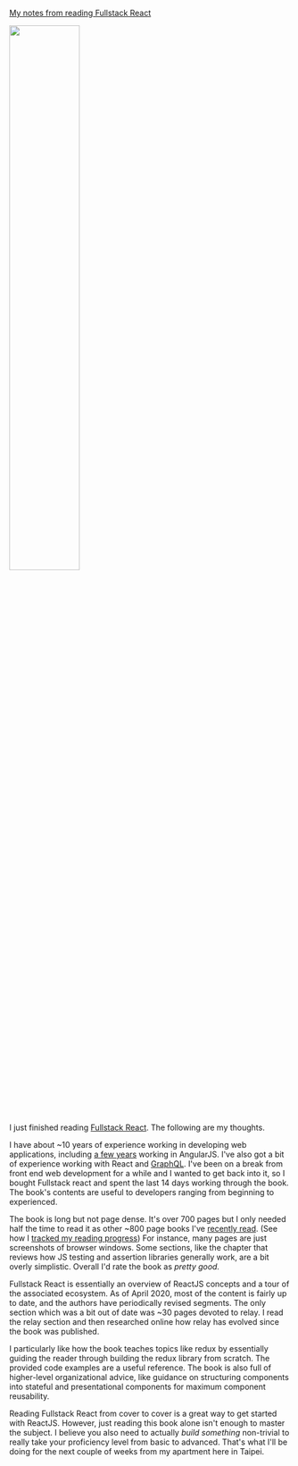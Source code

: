 [My notes from reading Fullstack React][1]

<img src="/static/images/fullstack-react.png" style="width:50%;">

I just finished reading [Fullstack React][2]. The following are my thoughts.

I have about ~10 years of experience working in developing web applications,
including [a few years][3] working in AngularJS. I've also got a bit of
experience working with React and [GraphQL][4]. I've been on a break from front
end web development for a while and I wanted to get back into it, so I bought
Fullstack react and spent the last 14 days working through the book. The book's
contents are useful to developers ranging from beginning to experienced.

The book is long but not page dense. It's over 700 pages but I only needed half
the time to read it as other ~800 page books I've [recently read][5]. (See how
I [tracked my reading progress][6]) For instance, many pages are just
screenshots of browser windows. Some sections, like the chapter that reviews
how JS testing and assertion libraries generally work, are a bit overly
simplistic. Overall I'd rate the book as _pretty good._

Fullstack React is essentially an overview of ReactJS concepts and a tour of
the associated ecosystem. As of April 2020, most of the content is fairly up to
date, and the authors have periodically revised segments. The only section
which was a bit out of date was ~30 pages devoted to relay. I read the relay
section and then researched online how relay has evolved since the book was
published.

I particularly like how the book teaches topics like redux by essentially
guiding the reader through building the redux library from scratch. The
provided code examples are a useful reference. The book is also full of
higher-level organizational advice, like guidance on structuring components
into stateful and presentational components for maximum component reusability.

Reading Fullstack React from cover to cover is a great way to get started with
ReactJS. However, just reading this book alone isn't enough to master the
subject. I believe you also need to actually _build something_ non-trivial to
really take your proficiency level from basic to advanced. That's what I'll be
doing for the next couple of weeks from my apartment here in Taipei.

[1]: https://gist.github.com/cflynn07/d5cc6ac0fdf4b26fc9889cff76406eec
[2]: https://www.newline.co/fullstack-react/
[3]: https://github.com/CodeNow/runnable-angular
[4]: https://github.com/cflynn07/graphql-experiment
[5]: /posts/2020-03-13-book-review-high-performance-mysql
[6]: /posts/2020-03-27-quantifying-and-time-tracking-reading
